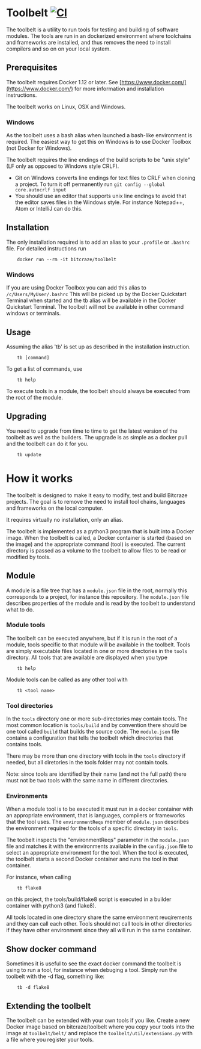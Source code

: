 # Toolbelt [![CI](https://github.com/bitcraze/toolbelt/workflows/CI/badge.svg)](https://github.com/bitcraze/toolbelt/actions?query=workflow%3ACI)

The toolbelt is a utility to run tools for testing and building of software modules.
The tools are run in an dockerized environment where toolchains and frameworks
are installed, and thus removes the need to install  compilers and so on on your
local system.

## Prerequisites

The toolbelt requires Docker 1.12 or later. See [https://www.docker.com/](https://www.docker.com/) for more information and installation instructions.

The toolbelt works on Linux, OSX and Windows.

### Windows

As the toolbelt uses a bash alias when launched a bash-like environment is required. The
easiest way to get this on Windows is to use Docker Toolbox (not Docker for Windows).

The toolbelt requires the line endings of the build scripts to be "unix style" (LF only
as opposed to Windows style CRLF).

* Git on Windows converts line endings for text files to CRLF when cloning a project.
To turn it off permanently run ```git config --global core.autocrlf input```
* You should use an editor that supports unix line endings to avoid that the editor
saves files in the Windows style. For instance Notepad++, Atom or IntelliJ can do this.

## Installation


The only installation required is to add an alias to your `.profile` or `.bashrc` file. For
detailed instructions run

        docker run --rm -it bitcraze/toolbelt

### Windows

If you are using Docker Toolbox you can add this alias to ```/c/Users/MyUser/.bashrc```
This will be picked up by the Docker Quickstart Terminal when started and the
tb alias will be available in the Docker Quickstart Terminal. The toolbelt will
not be available in other command windows or terminals.

## Usage

Assuming the alias 'tb' is set up as described in the installation instruction.

        tb [command]

To get a list of commands, use

        tb help

To execute tools in a module, the toolbelt should always be executed from the
root of the module.

## Upgrading

You need to upgrade from time to time to get the latest version of the toolbelt
as well as the builders. The upgrade is as simple as a docker pull and the
toolbelt can do it for you.

        tb update

# How it works

The toolbelt is designed to make it easy to modify, test and build Bitcraze projects.
The goal is to remove the need to install tool chains, languages and
frameworks on the local computer.

It requires virtually no installation, only an alias.

The toolbelt is implemented as a python3 program that is built into a Docker
image. When the toolbelt is called, a Docker container is started (based
on the image) and the appropriate command (tool) is executed. The current
directory is passed as a volume to the toolbelt to allow files to be read or
modified by tools.

## Module

A module is a file tree that has a `module.json` file in the root, normally this
corresponds to a project, for instance this repository. The `module.json` file
describes properties of the module and is read by the toolbelt to understand
what to do.

### Module tools

The toolbelt can be executed anywhere, but if it is run in the root of a module,
tools specific to that module will be available in the toolbelt. Tools are simply
executable files located in one or more directories in the `tools` directory.
All tools that are available are displayed when you type

        tb help

Module tools can be called as any other tool with

        tb <tool name>

### Tool directories

In the `tools` directory one or more sub-directories may contain tools. The most
common location is `tools/build` and by convention there should be one tool
called `build` that builds the source code. The `module.json` file contains a
configuration that tells the toolbelt which directories that contains tools.

There may be more than one directory with tools in the `tools` directory if needed,
but all diretories in the tools folder may not contain tools.

Note: since tools are identified by their name (and not the full path) there
must not be two tools with the same name in different directories.
### Environments

When a module tool is to be executed it must run in a docker container with an
appropriate environment, that is languages, compilers or frameworks that the tool
uses. The `environmentReqs` member of `module.json` describes the environment
required for the tools of a specific directory in `tools`.

The toobelt inspects the "environmentReqs" parameter
in the `module.json` file and matches it with the environments available in the
`config.json` file to select an appropriate environment for the tool.
When the tool is executed, the toolbelt starts a second Docker container and runs
the tool in that container.

For instance, when calling

        tb flake8

on this project, the tools/build/flake8 script is executed in a builder container
with python3 (and flake8).

All tools located in one directory share the same environment reuqirements and
they can call each other. Tools should not call tools in other directories if they
have other environment since they all will run in the same container.

## Show docker command

Sometimes it is useful to see the exact docker command the toolbelt is using to run a tool,
for instance when debuging a tool. Simply run the toolbelt with the -d flag, something like:

        tb -d flake8

## Extending the toolbelt

The toolbelt can be extended with your own tools if you like. Create a new
Docker image based on bitcraze/toolbelt where you copy your tools into the image at
`toolbelt/belt/` and replace the `toolbelt/util/extensions.py` with a file where
you register your tools.
